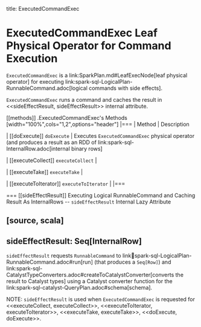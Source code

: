 title: ExecutedCommandExec

# ExecutedCommandExec Leaf Physical Operator for Command Execution

`ExecutedCommandExec` is a link:SparkPlan.md#LeafExecNode[leaf physical operator] for executing link:spark-sql-LogicalPlan-RunnableCommand.adoc[logical commands with side effects].

`ExecutedCommandExec` runs a command and caches the result in <<sideEffectResult, sideEffectResult>> internal attribute.

[[methods]]
.ExecutedCommandExec's Methods
[width="100%",cols="1,2",options="header"]
|===
| Method
| Description

| [[doExecute]] `doExecute`
| Executes `ExecutedCommandExec` physical operator (and produces a result as an RDD of link:spark-sql-InternalRow.adoc[internal binary rows]

| [[executeCollect]] `executeCollect`
|

| [[executeTake]] `executeTake`
|

| [[executeToIterator]] `executeToIterator`
|
|===

=== [[sideEffectResult]] Executing Logical RunnableCommand and Caching Result As InternalRows -- `sideEffectResult` Internal Lazy Attribute

[source, scala]
----
sideEffectResult: Seq[InternalRow]
----

`sideEffectResult` requests `RunnableCommand` to link:link:spark-sql-LogicalPlan-RunnableCommand.adoc#run[run] (that produces a `Seq[Row]`) and link:spark-sql-CatalystTypeConverters.adoc#createToCatalystConverter[converts the result to Catalyst types] using a Catalyst converter function for the link:spark-sql-catalyst-QueryPlan.adoc#schema[schema].

NOTE: `sideEffectResult` is used when `ExecutedCommandExec` is requested for <<executeCollect, executeCollect>>, <<executeToIterator, executeToIterator>>, <<executeTake, executeTake>>, <<doExecute, doExecute>>.
